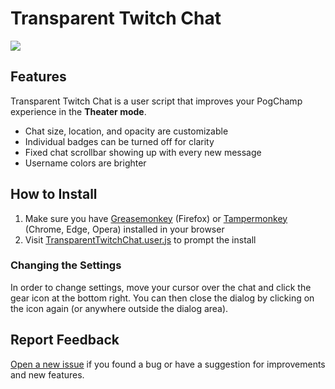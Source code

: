 # Transparent Twitch Chat

![](https://repo.chylex.com/transparent-twitch-chat.png?)

## Features

Transparent Twitch Chat is a user script that improves your PogChamp experience in the **Theater mode**.

- Chat size, location, and opacity are customizable
- Individual badges can be turned off for clarity
- Fixed chat scrollbar showing up with every new message
- Username colors are brighter

## How to Install

1. Make sure you have [Greasemonkey](https://addons.mozilla.org/en-US/firefox/addon/greasemonkey/) (Firefox) or [Tampermonkey](https://tampermonkey.net/) (Chrome, Edge, Opera) installed in your browser
2. Visit [TransparentTwitchChat.user.js](https://github.com/chylex/Transparent-Twitch-Chat/raw/master/dist/TransparentTwitchChat.user.js) to prompt the install

### Changing the Settings

In order to change settings, move your cursor over the chat and click the gear icon at the bottom right. You can then close the dialog by clicking on the icon again (or anywhere outside the dialog area).

## Report Feedback

[Open a new issue](https://github.com/chylex/Transparent-Twitch-Chat/issues) if you found a bug or have a suggestion for improvements and new features.
